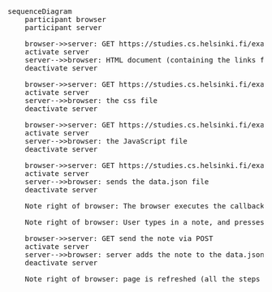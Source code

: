 <pre>sequenceDiagram
    participant browser
    participant server

    browser->>server: GET https://studies.cs.helsinki.fi/exampleapp/notes
    activate server
    server-->>browser: HTML document (containing the links for the css, js and the data.json files)
    deactivate server

    browser->>server: GET https://studies.cs.helsinki.fi/exampleapp/main.css
    activate server
    server-->>browser: the css file
    deactivate server

    browser->>server: GET https://studies.cs.helsinki.fi/exampleapp/main.js
    activate server
    server-->>browser: the JavaScript file
    deactivate server

    browser->>server: GET https://studies.cs.helsinki.fi/exampleapp/data.json
    activate server
    server-->>browser: sends the data.json file
    deactivate server

    Note right of browser: The browser executes the callback function that renders the notes
    
    Note right of browser: User types in a note, and presses send 
    
    browser->>server: GET send the note via POST 
    activate server
    server-->>browser: server adds the note to the data.json file
    deactivate server
    
    Note right of browser: page is refreshed (all the steps above are done again) and the new item is now displayed in the list
</pre>
